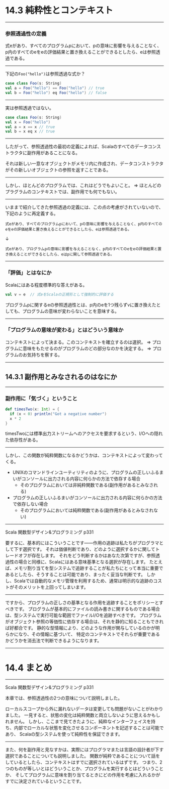 <!-- page_number: true -->

# 14.3 純粋性とコンテキスト

---
### 参照透過性の定義

式eがあり、すべてのプログラムpにおいて、pの意味に影響を与えることなく、p内のすべてのeをeの評価結果と置き換えることができるとしたら、eは参照透過である。

---
下記の`Foo("hello")`は参照透過な式か？

```scala
case class Foo(s: String)
val a = Foo("hello") == Foo("hello") // true
val b = Foo("hello") eq Foo("hello") // false
```

---
実は参照透過ではない。

```scala
case class Foo(s: String)
val x = Foo("hello")
val a = x == x // true
val b = x eq x // true
```

---
したがって、参照透過性の最初の定義によれば、Scalaのすべてのデータコンストラクタに副作用があることになる。

それは新しい一意なオブジェクトがメモリ内に作成され、データコンストラクタがその新しいオブジェクトの参照を返すことである。

---
しかし、ほとんどのプログラムでは、これはどうでもよいこと。
=> ほとんどのプラグラムのコンテキストでは、副作用でも何でもない。

---
いままで紹介してきた参照透過の定義には、この点の考慮がされていないので、下記のように再定義する。

`式eがあり、すべてのプログラムpにおいて、pの意味に影響を与えることなく、p内のすべてのeをeの評価結果と置き換えることができるとしたら、eは参照透過である。`

↓

`式eがあり、プログラムpの意味に影響を与えることなく、p内のすべてのeをeの評価結果と置き換えることができるとしたら、eはpに関して参照透過である。`

---
### 「評価」とはなにか

Scalaにはある程度標準的な答えがある。

```scala
val v = e  // 式eをScalaの正規形として強制的に評価する
```

プログラムpに関するeの参照透過性とは、p内のeを1つ残らずvに置き換えたとしても、プログラムの意味が変わらないことを意味する。

---
### 「プログラムの意味が変わる」とはどういう意味か

コンテキストによって決まる。このコンテキストを確立するのは選択。
=> プログラムに意味をもたせるのがプログラムのどの部分なのかを決定する。
=> プログラムのお気持ちを察する。

---
## 14.3.1 副作用とみなされるのはなにか

---
### 副作用に「気づく」ということ

```scala
def timesTwo(x: Int) = {
  if (x < 0) println("Got a negative number")
  x * 2
}
```

timesTwoには標準出力ストリームへのアクセスを要求するという、I/Oへの隠れた依存性がある。

---
しかし、この関数が純粋関数になるかどうかは、コンテキストによって変わってくる。

- UNIXのコマンドラインユーティリティのように、プログラムの正しいふるまいがコンソールに出力される内容に何らかの方法で依存する場合
  - そのプログラムにおいては非純粋関数である(副作用があるとみなされる)
- プログラムの正しいふるまいがコンソールに出力される内容に何らかの方法で依存しない場合
  - そのプログラムにおいては純粋関数である(副作用があるとみなされない)

---
Scala 関数型デザイン&プログラミング p331

要するに、基本的にはこういうことです——作用の追跡は私たちがプログラマとして下す選択です。
それは価値判断であり、どのように選択するかに関してトレードオフが存在します。
それをどう判断するかはあなた次第ですが、参照透過性の場合と同様に、Scalaにはある意味基準となる選択が存在します。
たとえば、メモリ割り当てを型システムで追跡することが私たちにとって本当に重要であるとしたら、そうすることは可能であり、まったく妥当な判断です。
しかし、Scalaでは自動的なメモリ管理を利用するため、通常は明示的な追跡のコストがそのメリットを上回ってしまいます。

---
ですから、プログラムの正しさの基準となる作用を追跡することをポリシーとすべきです。
プログラムが基本的にファイルの読み書きに関するものである場合は、型システムで実行可能な範囲でファイルI/Oを追跡すべきです。
プログラムがオブジェクト参照の等価性に依存する場合は、それを静的に知ることもできれば好都合です。
静的な型情報により、どのような作用が関与しているのかが明らかになり、その情報に基づいて、
特定のコンテキストでそれらが重要であるかどうかを消去法で判断できるようになります。

---
# 14.4 まとめ

---
Scala 関数型デザイン&プログラミング p331

本章では、参照透過性の2つの意味について説明しました。

ローカルスコープから外に漏れないデータは変更しても問題がないことがわかりました。
一見すると、状態の変化は純粋関数と両立しないように思えるかもしれません。
しかし、ここまで見てきたように、純粋なインターフェイスを持ち、内部でローカルな状態を変化させるコンポーネントを記述することは可能であり、
Scalaの型システムを使って純粋性を保証できます。

---
また、何を副作用と見なすかは、実際にはプログラマまたは言語の設計者が下す選択であることについても説明しました。
関数が純粋であることについて話をしているとしたら、コンテキストはすでに選択されているはずです。
つまり、2つのものが等しいとはどういうことか、プログラムを実行するとはどういうことか、
そしてプログラムに意味を割り当てるときにどの作用を考慮に入れるかがすでに決定されているということです。
